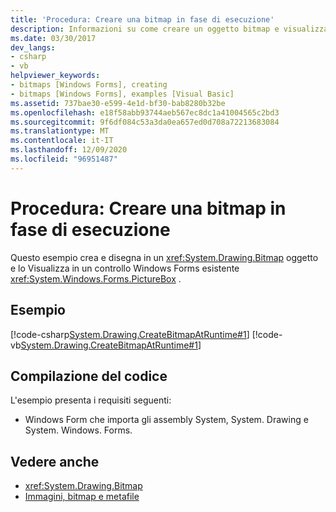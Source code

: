 ```yaml
---
title: 'Procedura: Creare una bitmap in fase di esecuzione'
description: Informazioni su come creare un oggetto bitmap e visualizzarlo in un controllo Windows Forms PictureBox esistente.
ms.date: 03/30/2017
dev_langs:
- csharp
- vb
helpviewer_keywords:
- bitmaps [Windows Forms], creating
- bitmaps [Windows Forms], examples [Visual Basic]
ms.assetid: 737bae30-e599-4e1d-bf30-bab8280b32be
ms.openlocfilehash: e18f58abb93744aeb567ec8dc1a41004565c2bd3
ms.sourcegitcommit: 9f6df084c53a3da0ea657ed0d708a72213683084
ms.translationtype: MT
ms.contentlocale: it-IT
ms.lasthandoff: 12/09/2020
ms.locfileid: "96951487"
---
```

# <a name="how-to-create-a-bitmap-at-run-time"></a>Procedura: Creare una bitmap in fase di esecuzione
Questo esempio crea e disegna in un <xref:System.Drawing.Bitmap> oggetto e lo Visualizza in un controllo Windows Forms esistente <xref:System.Windows.Forms.PictureBox> .  
  
## <a name="example"></a>Esempio  
 [!code-csharp[System.Drawing.CreateBitmapAtRuntime#1](~/samples/snippets/csharp/VS_Snippets_Winforms/System.Drawing.CreateBitmapAtRuntime/CS/Form1.cs#1)]
 [!code-vb[System.Drawing.CreateBitmapAtRuntime#1](~/samples/snippets/visualbasic/VS_Snippets_Winforms/System.Drawing.CreateBitmapAtRuntime/VB/Form1.vb#1)]  
  
## <a name="compiling-the-code"></a>Compilazione del codice  
 L'esempio presenta i requisiti seguenti:  
  
- Windows Form che importa gli assembly System, System. Drawing e System. Windows. Forms.  
  
## <a name="see-also"></a>Vedere anche

- <xref:System.Drawing.Bitmap>
- [Immagini, bitmap e metafile](images-bitmaps-and-metafiles.md)
